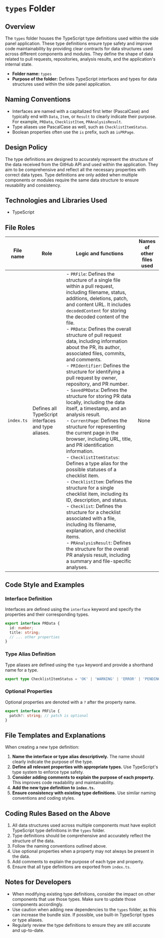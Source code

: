 # `types` Folder

## Overview

The `types` folder houses the TypeScript type definitions used within the side panel application. These type definitions ensure type safety and improve code maintainability by providing clear contracts for data structures used across different components and modules.  They define the shape of data related to pull requests, repositories, analysis results, and the application's internal state.

- **Folder name:** `types`
- **Purpose of the folder:** Defines TypeScript interfaces and types for data structures used within the side panel application.

## Naming Conventions

- Interfaces are named with a capitalized first letter (PascalCase) and typically end with `Data`, `Item`, or `Result` to clearly indicate their purpose.  For example, `PRData`, `ChecklistItem`, `PRAnalysisResult`.
- Type aliases use PascalCase as well, such as `ChecklistItemStatus`.
- Boolean properties often use the `is` prefix, such as `isPRPage`.

## Design Policy

The type definitions are designed to accurately represent the structure of the data received from the GitHub API and used within the application.  They aim to be comprehensive and reflect all the necessary properties with correct data types. Type definitions are only added when multiple components or modules require the same data structure to ensure reusability and consistency.

## Technologies and Libraries Used

- TypeScript

## File Roles

| File name    | Role                                                       | Logic and functions                                                                                                                                                                                                                                                                                                                                                                                      | Names of other files used |
|--------------|------------------------------------------------------------|------------------------------------------------------------------------------------------------------------------------------------------------------------------------------------------------------------------------------------------------------------------------------------------------------------------------------------------------------------------------------------------------------|---------------------------|
| `index.ts`   | Defines all TypeScript interfaces and type aliases.       | - `PRFile`: Defines the structure of a single file within a pull request, including filename, status, additions, deletions, patch, and content URL. It includes `decodedContent` for storing the decoded content of the file. <br> - `PRData`: Defines the overall structure of pull request data, including information about the PR, its author, associated files, commits, and comments. <br> - `PRIdentifier`: Defines the structure for identifying a pull request by owner, repository, and PR number. <br> - `SavedPRData`: Defines the structure for storing PR data locally, including the data itself, a timestamp, and an analysis result. <br> - `CurrentPage`: Defines the structure for representing the current page in the browser, including URL, title, and PR identification information. <br> - `ChecklistItemStatus`: Defines a type alias for the possible statuses of a checklist item. <br> - `ChecklistItem`: Defines the structure for a single checklist item, including its ID, description, and status. <br> - `Checklist`: Defines the structure for a checklist associated with a file, including its filename, explanation, and checklist items. <br> - `PRAnalysisResult`: Defines the structure for the overall PR analysis result, including a summary and file-specific analyses. | None                        |

## Code Style and Examples

### Interface Definition

Interfaces are defined using the `interface` keyword and specify the properties and their corresponding types.

```typescript
export interface PRData {
  id: number;
  title: string;
  // ... other properties
}
```

### Type Alias Definition

Type aliases are defined using the `type` keyword and provide a shorthand name for a type.

```typescript
export type ChecklistItemStatus = 'OK' | 'WARNING' | 'ERROR' | 'PENDING';
```

### Optional Properties

Optional properties are denoted with a `?` after the property name.

```typescript
export interface PRFile {
  patch?: string; // patch is optional
}
```

## File Templates and Explanations

When creating a new type definition:

1.  **Name the interface or type alias descriptively.**  The name should clearly indicate the purpose of the type.
2.  **Define all relevant properties with appropriate types.**  Use TypeScript's type system to enforce type safety.
3.  **Consider adding comments to explain the purpose of each property.** This improves code readability and maintainability.
4.  **Add the new type definition to `index.ts`.**
5.  **Ensure consistency with existing type definitions.**  Use similar naming conventions and coding styles.

## Coding Rules Based on the Above

1.  All data structures used across multiple components must have explicit TypeScript type definitions in the `types` folder.
2.  Type definitions should be comprehensive and accurately reflect the structure of the data.
3.  Follow the naming conventions outlined above.
4.  Use optional properties when a property may not always be present in the data.
5.  Add comments to explain the purpose of each type and property.
6.  Ensure that all type definitions are exported from `index.ts`.

## Notes for Developers

- When modifying existing type definitions, consider the impact on other components that use those types.  Make sure to update those components accordingly.
- Use caution when adding new dependencies to the `types` folder, as this can increase the bundle size. If possible, use built-in TypeScript types or type aliases.
- Regularly review the type definitions to ensure they are still accurate and up-to-date.
